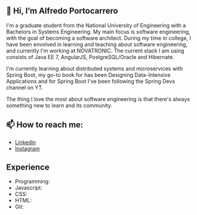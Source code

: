 ## 👋 Hi, I’m Alfredo Portocarrero

I'm a graduate student from the National University of Engineering with a Bachelors in Systems Engineering.
My main focus is software engineering, with the goal of becoming a software architect. During my time in college, I have been envolved in learning and teaching about software engineering, and currently I'm working at NOVATRONIC. The current stack I am using consists of Java EE 7, AngularJS, PostgreSQL/Oracle and Hibernate.
  
I'm currently learning about distributed systems and microservices with Spring Boot, my go-to book for has been Designing Data-Intensive Applications and for Spring Boot I've been following the Spring Devs channel on YT.
  
The thing I love the most about software engineering is that there's always something new to learn and its community.

## 📫 How to reach me: 

- [Linkedin](linkedin.com/in/alfredo-portocarrero) 
- [Instagram](instagram.com/alfredoporto.4)

## Experience

- Programming: 
- Javascript:
- CSS:
- HTML:
- Git:
